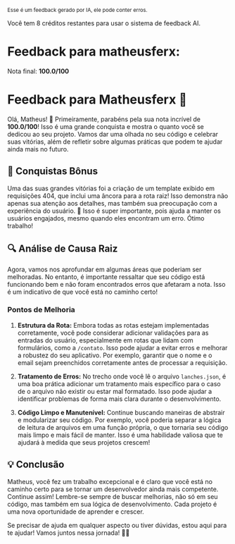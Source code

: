 <sup>Esse é um feedback gerado por IA, ele pode conter erros.</sup>

Você tem 8 créditos restantes para usar o sistema de feedback AI.

# Feedback para matheusferx:

Nota final: **100.0/100**

# Feedback para Matheusferx 🚀

Olá, Matheus! 🌟 Primeiramente, parabéns pela sua nota incrível de **100.0/100**! Isso é uma grande conquista e mostra o quanto você se dedicou ao seu projeto. Vamos dar uma olhada no seu código e celebrar suas vitórias, além de refletir sobre algumas práticas que podem te ajudar ainda mais no futuro. 

## 🎉 Conquistas Bônus

Uma das suas grandes vitórias foi a criação de um template exibido em requisições 404, que inclui uma âncora para a rota raiz! Isso demonstra não apenas sua atenção aos detalhes, mas também sua preocupação com a experiência do usuário. 👏 Isso é super importante, pois ajuda a manter os usuários engajados, mesmo quando eles encontram um erro. Ótimo trabalho!

## 🔍 Análise de Causa Raiz

Agora, vamos nos aprofundar em algumas áreas que poderiam ser melhoradas. No entanto, é importante ressaltar que seu código está funcionando bem e não foram encontrados erros que afetaram a nota. Isso é um indicativo de que você está no caminho certo!

### Pontos de Melhoria

1. **Estrutura da Rota:** Embora todas as rotas estejam implementadas corretamente, você pode considerar adicionar validações para as entradas do usuário, especialmente em rotas que lidam com formulários, como a `/contato`. Isso pode ajudar a evitar erros e melhorar a robustez do seu aplicativo. Por exemplo, garantir que o nome e o email sejam preenchidos corretamente antes de processar a requisição.

2. **Tratamento de Erros:** No trecho onde você lê o arquivo `lanches.json`, é uma boa prática adicionar um tratamento mais específico para o caso de o arquivo não existir ou estar mal formatado. Isso pode ajudar a identificar problemas de forma mais clara durante o desenvolvimento.

3. **Código Limpo e Manutenível:** Continue buscando maneiras de abstrair e modularizar seu código. Por exemplo, você poderia separar a lógica de leitura de arquivos em uma função própria, o que tornaria seu código mais limpo e mais fácil de manter. Isso é uma habilidade valiosa que te ajudará à medida que seus projetos crescem!

## 💡 Conclusão

Matheus, você fez um trabalho excepcional e é claro que você está no caminho certo para se tornar um desenvolvedor ainda mais competente. Continue assim! Lembre-se sempre de buscar melhorias, não só em seu código, mas também em sua lógica de desenvolvimento. Cada projeto é uma nova oportunidade de aprender e crescer. 

Se precisar de ajuda em qualquer aspecto ou tiver dúvidas, estou aqui para te ajudar! Vamos juntos nessa jornada! 🚀✨